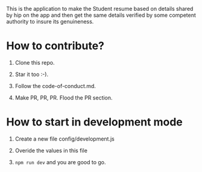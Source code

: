 This is the application to make the Student resume based on details shared by hip on the app and then get the same details verified by some competent authority to insure its genuineness. 

# How to contribute?
1) Clone this repo.

2) Star it too :-).

3) Follow the code-of-conduct.md.

4) Make PR, PR, PR. Flood the PR section.

# How to start in development mode
1) Create a new file config/development.js

2) Overide the values in this file

3) `npm run dev` and you are good to go.
